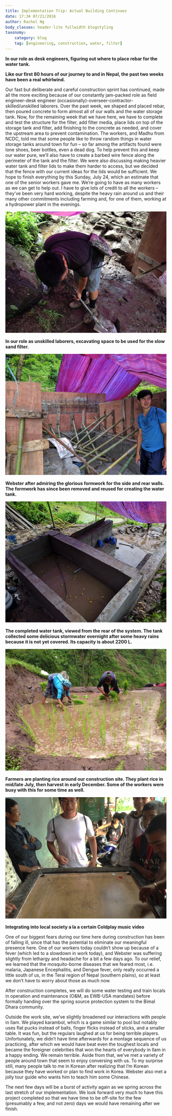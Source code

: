 ```yaml
---
title: Implementation Trip: Actual Building Continues
date: 17:34 07/21/2016
author: Rachel Ng
body_classes: header-lite fullwidth blogstyling
taxonomy:
    category: blog
    tag: [engineering, construction, water, filter]
---
```


<b>In our role as desk engineers, figuring out where to place rebar for the water tank. </b>

<b>Like our first 80 hours of our journey to and in Nepal, the past two weeks have been a real whirlwind.</b>

Our fast but deliberate and careful construction sprint has continued, made all the more exciting because of our constantly jam-packed role as field engineer-desk engineer (occasionally)-overseer-contractor-skilled/unskilled laborers. Over the past week, we shaped and placed rebar, then poured concrete to form almost all of our walls and the water storage tank. Now, for the remaining week that we have here, we have to complete and test the structure for the filter, add filter media, place lids on top of the storage tank and filter, add finishing to the concrete as needed, and cover the upstream area to prevent contamination. The workers, and Madhu from NCDC, told me that some people like to throw random things in water storage tanks around town for fun – so far among the artifacts found were lone shoes, beer bottles, even a dead dog. To help prevent this and keep our water pure, we’ll also have to create a barbed wire fence along the perimeter of the tank and the filter. We were also discussing making heavier water tank and filter lids to make them harder to access, but we decided that the fence with our current ideas for the lids would be sufficient. We hope to finish everything by this Sunday, July 24, which an estimate that one of the senior workers gave me. We’re going to have as many workers as we can get to help out. I have to give lots of credit to all the workers – they’ve been very hard working, despite the heavy rain around us and their many other commitments including farming and, for one of them, working at a hydropower plant in the evenings.

![blog5_1](blog5_1.png)

<b>In our role as unskilled laborers, excavating space to be used for the slow sand filter.</b>

![blog5_2](blog5_2.png)

<b>Webster after admiring the glorious formwork for the side and rear walls. The formwork has since been removed and reused for creating the water tank.</b>

![blog5_3](blog5_3.png)

<b>The completed water tank, viewed from the rear of the system. The tank collected some delicious stormwater overnight after some heavy rains because it is not yet covered. Its capacity is about 2200 L.  </b>

![blog5_4](blog5_4.png)

<b>Farmers are planting rice around our construction site. They plant rice in mid/late July, then harvest in early December. Some of the workers were busy with this for some time as well. </b>

![blog5_5](blog5_5.png)

<b>Integrating into local society a la a certain Coldplay music video</b>

 One of our biggest fears during our time here during construction has been of falling ill, since that has the potential to eliminate our meaningful presence here. One of our workers today couldn’t show up because of a fever (which led to a slowdown in work today), and Webster was suffering slightly from lethargy and headache for a bit a few days ago. To our relief, we learned that the mosquito-borne diseases that we feared most, i.e. malaria, Japanese Encephalitis, and Dengue fever, only really occurred a little south of us, in the Terai region of Nepal (southern plains), so at least we don’t have to worry about those as much now.

After construction completes, we will do some water testing and train locals in operation and maintenance (O&M, as EWB-USA mandates) before formally handing over the spring source protection system to the Bimal Dhara community.

Outside the work site, we’ve slightly broadened our interactions with people in Ilam. We played karambol, which is a game similar to pool but notably uses flat pucks instead of balls, finger flicks instead of sticks, and a smaller table. It was fun, but the regulars laughed at us for being terrible players. Unfortunately, we didn’t have time afterwards for a montage sequence of us practicing, after which we would have beat even the toughest locals and became the foreigner celebrities that won the hearts of everybody in Ilam in a happy ending. We remain terrible. Aside from that, we’ve met a variety of people around town that seem to enjoy conversing with us. To my surprise still, many people talk to me in Korean after realizing that I’m Korean because they have worked or plan to find work in Korea. Webster also met a jolly tour guide who wants him to teach him some Chinese.

The next few days will be a burst of activity again as we spring across the last stretch of our implementation. We look forward very much to have this project completed so that we have time to be off-site for the few (presumably a few, and not zero) days we would have remaining after we finish.

